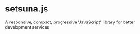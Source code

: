 # setsuna.js

A responsive, compact, progressive 'JavaScript' library for better development services